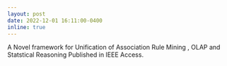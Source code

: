 ```yaml
---
layout: post
date: 2022-12-01 16:11:00-0400
inline: true
---
```

A Novel framework for Unification of Association Rule Mining , OLAP and Statstical Reasoning Published in IEEE Access.
